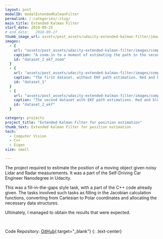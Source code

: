```yaml
---
layout: post
modalID: modalExtendedKalmanFilter
permalink: /:categories/:slug/
main_title: Extended Kalman Filter
start_date: 2018-09-25
# end_date:   2018-09-27
thumb_image_url: assets/post_assets/udacity-extended-kalman-filter/images/compressed/dataset_2_ekf_zoom.png
images:
  - {
    url: "assets/post_assets/udacity-extended-kalman-filter/images/compressed/dataset_2_ekf_zoom.png",
    caption: "A zoom-in to a moment of estimating the path in the second dataset. Red and blue circles are lidar and radar data, and the green triangles are the EKF-estimated path.",
    id: "dataset_2_ekf_zoom"
  }
  - {
    url: "assets/post_assets/udacity-extended-kalman-filter/images/compressed/dataset_1.png",
    caption: "The first dataset, without EKF path estimation. Red and blue circles are lidar and radar data.",
    id: "dataset_1"
  }
  - {
    url: "assets/post_assets/udacity-extended-kalman-filter/images/compressed/dataset_2_ekf.png",
    caption: "The second dataset with EKF path estimations. Red and blue circles are lidar and radar data, and the green triangles are the EKF-estimated path.",
    id: "dataset_2_ekf"
  }

category: projects
project_title: "Extended Kalman Filter for position estimation"
thumb_text: Extended Kalman Filter for position estimation
tech:
  - Computer Vision
  - C++
  - Eigen
size: small

---
```


<div class="post-content-markdown">

The project required to estimate the position of a moving object given noisy Lidar and Radar measurements. It was a part of the Self-Driving Car Engineer Nanodegree in Udacity.

This was a fill-in-the-gaps style task, with a part of the C++ code already given. The tasks involved such tasks as filling in the Jacobian calculation functions, converting from Cartesian to Polar coordinates and allocating the necessary data structures.

Ultimately, I managed to obtain the results that were expected.

<br>

Code Repository: [GitHub](https://github.com/LinasKo/CarND-Extended-Kalman-Filter-Project){:target="_blank"}
{: .text-center}

</div>
